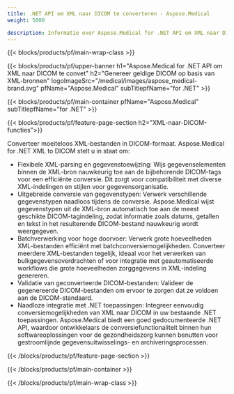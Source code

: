 ```yaml
---
title: .NET API om XML naar DICOM te converteren - Aspose.Medical
weight: 5000

description: Informatie over Aspose.Medical for .NET API om XML naar DICOM te converteren
---
```


{{< blocks/products/pf/main-wrap-class >}}

{{< blocks/products/pf/upper-banner h1="Aspose.Medical for .NET API om XML naar DICOM te convet" h2="Genereer geldige DICOM op basis van XML-bronnen" logoImageSrc="/medical/images/aspose_medical-brand.svg" pfName="Aspose.Medical" subTitlepfName="for .NET" >}}

{{< blocks/products/pf/main-container pfName="Aspose.Medical" subTitlepfName="for .NET" >}}

{{< blocks/products/pf/feature-page-section h2="XML-naar-DICOM-functies">}}

<p>Converteer moeiteloos XML-bestanden in DICOM-formaat. Aspose.Medical for .NET XML to DICOM stelt u in staat om:</p>

<ul>
<li>Flexibele XML-parsing en gegevenstoewijzing: Wijs gegevenselementen binnen de XML-bron nauwkeurig toe aan de bijbehorende DICOM-tags voor een efficiënte conversie. Dit zorgt voor compatibiliteit met diverse XML-indelingen en stijlen voor gegevensorganisatie.</li>
<li>Uitgebreide conversie van gegevenstypen: Verwerk verschillende gegevenstypen naadloos tijdens de conversie. Aspose.Medical wijst gegevenstypen uit de XML-bron automatisch toe aan de meest geschikte DICOM-tagindeling, zodat informatie zoals datums, getallen en tekst in het resulterende DICOM-bestand nauwkeurig wordt weergegeven.</li>
<li>Batchverwerking voor hoge doorvoer: Verwerk grote hoeveelheden XML-bestanden efficiënt met batchconversiemogelijkheden. Converteer meerdere XML-bestanden tegelijk, ideaal voor het verwerken van bulkgegevensoverdrachten of voor integratie met geautomatiseerde workflows die grote hoeveelheden zorggegevens in XML-indeling genereren.</li>
<li>Validatie van geconverteerde DICOM-bestanden: Valideer de gegenereerde DICOM-bestanden om ervoor te zorgen dat ze voldoen aan de DICOM-standaard.</li>
<li>Naadloze integratie met .NET toepassingen: Integreer eenvoudig conversiemogelijkheden van XML naar DICOM in uw bestaande .NET toepassingen. Aspose.Medical biedt een goed gedocumenteerde .NET API, waardoor ontwikkelaars de conversiefunctionaliteit binnen hun softwareoplossingen voor de gezondheidszorg kunnen benutten voor gestroomlijnde gegevensuitwisselings- en archiveringsprocessen.</li>
</ul>

{{< /blocks/products/pf/feature-page-section >}}

{{< /blocks/products/pf/main-container >}}

{{< /blocks/products/pf/main-wrap-class >}}
